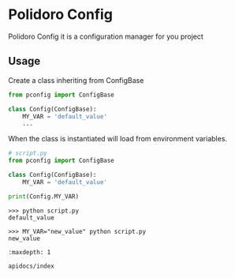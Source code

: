 # Polidoro Config

Polidoro Config it is a configuration manager for you project 

## Usage
Create a class inheriting from ConfigBase
```python
from pconfig import ConfigBase

class Config(ConfigBase):
	MY_VAR = 'default_value'
	...
```

When the class is instantiated will load from environment variables.

```python
# script.py
from pconfig import ConfigBase

class Config(ConfigBase):
	MY_VAR = 'default_value'

print(Config.MY_VAR)
```
```shell
>>> python script.py
default_value

>>> MY_VAR="new_value" python script.py
new_value
```

```{toctree}
:maxdepth: 1

apidocs/index
```


